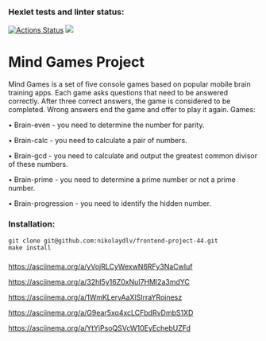 ### Hexlet tests and linter status:
[![Actions Status](https://github.com/nikolaydlv/frontend-project-44/workflows/hexlet-check/badge.svg)](https://github.com/nikolaydlv/frontend-project-44/actions)
<a href="https://codeclimate.com/github/nikolaydlv/frontend-project-44/maintainability"><img src="https://api.codeclimate.com/v1/badges/bfc23ab949884f845979/maintainability" /></a>

# Mind Games Project

Mind Games is a set of five console games based on popular mobile brain training apps. Each game asks questions that need to be answered correctly. After three correct answers, the game is considered to be completed. Wrong answers end the game and offer to play it again. Games:

• Brain-even - you need to determine the number for parity.

• Brain-calc - you need to calculate a pair of numbers.

• Brain-gcd - you need to calculate and output the greatest common divisor of these numbers.

• Brain-prime - you need to determine a prime number or not a prime number.

• Brain-progression - you need to identify the hidden number.

### Installation:
```
git clone git@github.com:nikolaydlv/frontend-project-44.git
make install 
```
###
https://asciinema.org/a/yVojRLCyWexwN6RFy3NaCwIuf

https://asciinema.org/a/32hI5y16Z0xNuI7HMl2a3mdYC

https://asciinema.org/a/1WmKLervAaXlSIrraYRojnesz

https://asciinema.org/a/G9ear5xq4xcLCFbdRvDmbS1XD

https://asciinema.org/a/YtYjPsoQSVcW10EyEchebUZFd

